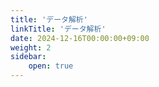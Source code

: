 ```yaml
---
title: 'データ解析'
linkTitle: 'データ解析'
date: 2024-12-16T00:00:00+09:00
weight: 2
sidebar:
    open: true
---
```

